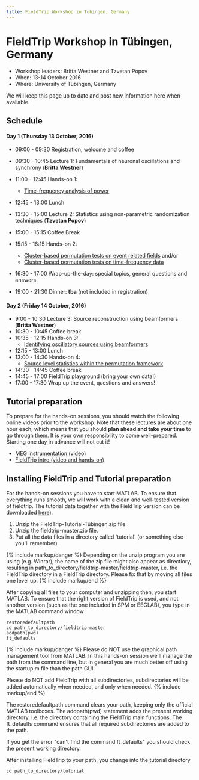 ```yaml
---
title: FieldTrip Workshop in Tübingen, Germany
---
```


# FieldTrip Workshop in Tübingen, Germany

- Workshop leaders: Britta Westner and Tzvetan Popov
- When: 13-14 October 2016
- Where: University of Tübingen, Germany

We will keep this page up to date and post new information here when available.

## Schedule

#### Day 1 (Thursday 13 October, 2016)

-   09:00 - 09:30		Registration, welcome and coffee
-   09:30 - 10:45		Lecture 1: Fundamentals of neuronal oscillations and synchrony (**Britta Westner**)
-   11:00 - 12:45   Hands-on 1:
    - [Time-frequency analysis of power](/tutorial/timefrequencyanalysis)
-   12:45 - 13:00		Lunch
-   13:30 - 15:00   Lecture 2: Statistics using non-parametric randomization techniques (**Tzvetan Popov**)
-   15:00 - 15:15   Coffee Break
-   15:15 - 16:15   Hands-on 2:
    - [Cluster-based permutation tests on event related fields](/tutorial/cluster_permutation_timelock) and/or
    - [Cluster-based permutation tests on time-frequency data](/tutorial/cluster_permutation_freq)

-   16:30 - 17:00   Wrap-up-the-day: special topics, general questions and answers
-   19:00 - 21:30   Dinner: **tba** (not included in registration)

#### Day 2 (Friday 14 October, 2016)

-   9:00 - 10:30		Lecture 3: Source reconstruction using beamformers (**Britta Westner**)    
-   10:30 - 10:45		Coffee break
-   10:35 - 12:15   Hands-on 3:
    - [Identifying oscillatory sources using beamformers ](/tutorial/beamformer)
-   12:15 - 13:00		Lunch
-   13:00 - 14:30		Hands-on 4:
    - [Source level statistics within the permutation framework](/tutorial/aarhus/beamformingerf#meg_plotting_sources_of_response_related_evoked_field_using_statistical_threshold)
-   14:30 - 14:45    Coffee break
-   14:45 - 17:00    FieldTrip playground (bring your own data!)
-   17:00 - 17:30    Wrap up the event, questions and answers!

## Tutorial preparation

To prepare for the hands-on sessions, you should watch the following online videos prior to the workshop. Note that these lectures are about one hour each, which means that you should **plan ahead and take your time** to go through them. It is your own responsibility to come well-prepared. Starting one day in advance will not cut it!

-   [MEG instrumentation (video)](https://www.youtube.com/watch?v=15Qs4fuPpes)
-   [FieldTrip intro (video and hands-on)](/tutorial/introduction)

## Installing FieldTrip and Tutorial preparation

For the hands-on sessions you have to start MATLAB. To ensure that
everything runs smooth, we will work with a clean and well-tested
version of fieldtrip. The tutorial data together with the FieldTrip version can be downloaded [ here](https://depot.uni-konstanz.de/cgi-bin/exchange.pl?g=s38xv3f76w)).

1.  Unzip the FieldTrip-Tutorial-Tübingen.zip file.
2.  Unzip the fieldtrip-master.zip file.
3.  Put all the data files in a directory called 'tutorial' (or something else you'll remember).

{% include markup/danger %}
Depending on the unzip program you are using (e.g. Winrar), the name of the zip file might also appear as directiory, resulting in path_to_directory/fieldtrip-master/fieldtrip-master, i.e. the FieldTrip directory in a FieldTrip directory. Please fix that by moving all files one level up.
{% include markup/end %}

After copying all files to your computer and unzipping then, you start MATLAB. To ensure that the right version of FieldTrip is used, and not another version (such as the one included in SPM or EEGLAB), you type in the MATLAB command window

    restoredefaultpath
    cd path_to_directory/fieldtrip-master
    addpath(pwd)
    ft_defaults

{% include markup/danger %}
Please do NOT use the graphical path management tool from MATLAB. In this hands-on session we'll manage the path from the command line, but in general you are much better off using the startup.m file than the path GUI.

Please do NOT add FieldTrip with all subdirectories, subdirectories will be added automatically when needed, and only when needed.
{% include markup/end %}

The restoredefaultpath command clears your path, keeping only the official MATLAB toolboxes. The addpath(pwd) statement adds the present working directory, i.e. the directory containing the FieldTrip main functions. The ft_defaults command ensures that all required subdirectories are added to the path.

If you get the error "can't find the command ft_defaults" you should check the present working directory.

After installing FieldTrip to your path, you change into the tutorial directory

    cd path_to_directory/tutorial
